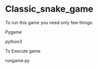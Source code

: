 # Classic_snake_game


To run this game you need only few things:

Pygame

python3


To Execute game

rungame.py
